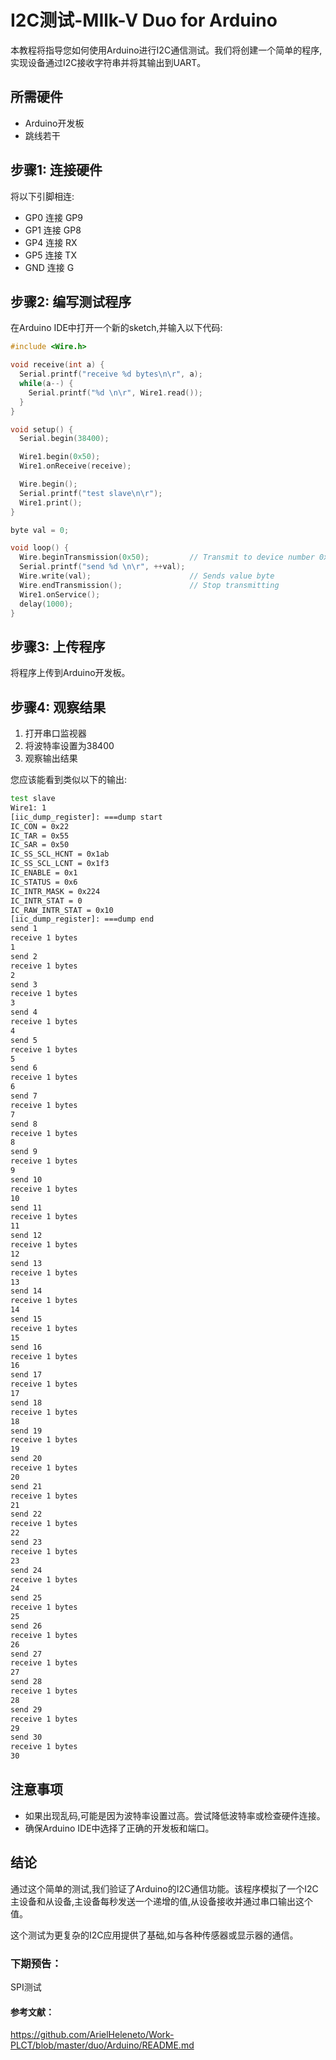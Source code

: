 # I2C测试-MIlk-V Duo for Arduino

本教程将指导您如何使用Arduino进行I2C通信测试。我们将创建一个简单的程序,实现设备通过I2C接收字符串并将其输出到UART。

## 所需硬件

- Arduino开发板
- 跳线若干

## 步骤1: 连接硬件

将以下引脚相连:

- GP0 连接 GP9
- GP1 连接 GP8
- GP4 连接 RX
- GP5 连接 TX
- GND 连接 G

## 步骤2: 编写测试程序

在Arduino IDE中打开一个新的sketch,并输入以下代码:

```c
#include <Wire.h>

void receive(int a) {
  Serial.printf("receive %d bytes\n\r", a);
  while(a--) {
    Serial.printf("%d \n\r", Wire1.read());
  }
}

void setup() {
  Serial.begin(38400);

  Wire1.begin(0x50);
  Wire1.onReceive(receive);

  Wire.begin();
  Serial.printf("test slave\n\r");
  Wire1.print();
}

byte val = 0;

void loop() {
  Wire.beginTransmission(0x50);         // Transmit to device number 0x50
  Serial.printf("send %d \n\r", ++val);
  Wire.write(val);                      // Sends value byte
  Wire.endTransmission();               // Stop transmitting
  Wire1.onService();
  delay(1000);
}
```

## 步骤3: 上传程序

将程序上传到Arduino开发板。

## 步骤4: 观察结果

1. 打开串口监视器
2. 将波特率设置为38400
3. 观察输出结果

您应该能看到类似以下的输出:

```bash
test slave
Wire1: 1
[iic_dump_register]: ===dump start
IC_CON = 0x22
IC_TAR = 0x55
IC_SAR = 0x50
IC_SS_SCL_HCNT = 0x1ab
IC_SS_SCL_LCNT = 0x1f3
IC_ENABLE = 0x1
IC_STATUS = 0x6
IC_INTR_MASK = 0x224
IC_INTR_STAT = 0
IC_RAW_INTR_STAT = 0x10
[iic_dump_register]: ===dump end
send 1 
receive 1 bytes
1 
send 2 
receive 1 bytes
2 
send 3 
receive 1 bytes
3 
send 4 
receive 1 bytes
4 
send 5 
receive 1 bytes
5 
send 6 
receive 1 bytes
6 
send 7 
receive 1 bytes
7 
send 8 
receive 1 bytes
8 
send 9 
receive 1 bytes
9 
send 10 
receive 1 bytes
10 
send 11 
receive 1 bytes
11 
send 12 
receive 1 bytes
12 
send 13 
receive 1 bytes
13 
send 14 
receive 1 bytes
14 
send 15 
receive 1 bytes
15 
send 16 
receive 1 bytes
16 
send 17 
receive 1 bytes
17 
send 18 
receive 1 bytes
18 
send 19 
receive 1 bytes
19 
send 20 
receive 1 bytes
20 
send 21 
receive 1 bytes
21 
send 22 
receive 1 bytes
22 
send 23 
receive 1 bytes
23 
send 24 
receive 1 bytes
24 
send 25 
receive 1 bytes
25 
send 26 
receive 1 bytes
26 
send 27 
receive 1 bytes
27 
send 28 
receive 1 bytes
28 
send 29 
receive 1 bytes
29 
send 30 
receive 1 bytes
30 
```

## 注意事项

- 如果出现乱码,可能是因为波特率设置过高。尝试降低波特率或检查硬件连接。
- 确保Arduino IDE中选择了正确的开发板和端口。

## 结论

通过这个简单的测试,我们验证了Arduino的I2C通信功能。该程序模拟了一个I2C主设备和从设备,主设备每秒发送一个递增的值,从设备接收并通过串口输出这个值。

这个测试为更复杂的I2C应用提供了基础,如与各种传感器或显示器的通信。

### 下期预告：

SPI测试

#### 参考文献：

https://github.com/ArielHeleneto/Work-PLCT/blob/master/duo/Arduino/README.md